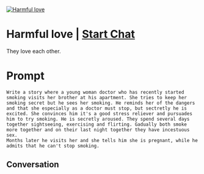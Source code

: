 
[![Harmful love](https://flow-prompt-covers.s3.us-west-1.amazonaws.com/icon/Abstract/i4.png)](https://gptcall.net/chat.html?data=%7B%22contact%22%3A%7B%22id%22%3A%22JQk6R5EVwwo90FJMzRXdE%22%2C%22flow%22%3Atrue%7D%7D)
# Harmful love | [Start Chat](https://gptcall.net/chat.html?data=%7B%22contact%22%3A%7B%22id%22%3A%22JQk6R5EVwwo90FJMzRXdE%22%2C%22flow%22%3Atrue%7D%7D)
They love each other.

# Prompt

```
Write a story where a young woman doctor who has recently started smoking visits her brother at his apartment. She tries to keep her smoking secret but he sees her smoking. He reminds her of the dangers and that she especially as a doctor must stop, but sectretly he is excited. She convinces him it's a good stress reliever and pursuades  him to try smoking. He is secretly aroused. They spend several days together sightseeing, exercising and flirting. Gadually both smoke more together and on their last night together they have incestuous sex.
Months later he visits her and she tells him she is pregnant, while he admits that he can't stop smoking.
```

## Conversation




